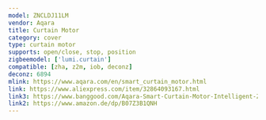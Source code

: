 ```yaml
---
model: ZNCLDJ11LM
vendor: Aqara
title: Curtain Motor
category: cover
type: curtain motor
supports: open/close, stop, position
zigbeemodel: ['lumi.curtain']
compatible: [zha, z2m, iob, deconz]
deconz: 6894
mlink: https://www.aqara.com/en/smart_curtain_motor.html
link: https://www.aliexpress.com/item/32864093167.html
link3: https://www.banggood.com/Aqara-Smart-Curtain-Motor-Intelligent-Zibee-Wifi-For-Smart-Home-Device-Wireless-Remote-Control-Via-Mi-Home-APP-p-1896513.html?cur_warehouse=CN&rmmds=search
link2: https://www.amazon.de/dp/B07Z3B1QNH
---
```

